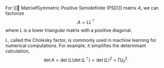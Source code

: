 For [[🍱 Matrix#Symmetric Positive Semidefinite (PSD)]] matrix $A$, we can factorize $$A = LL^\top$$ where $L$ is a lower triangular matrix with a positive diagonal.

$L$, called the Cholesky factor, is commonly used in machine learning for numerical computations. For example, it simplifies the determinant calculation, $$\det A = \det(L)\det(L^\top ) = \det(L)^2 = \prod_i l_{ii}^2.$$